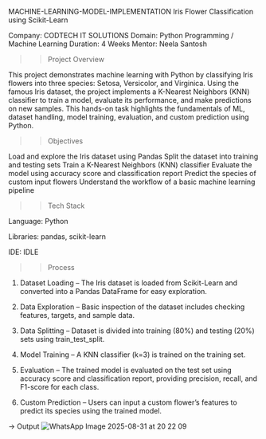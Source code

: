  MACHINE-LEARNING-MODEL-IMPLEMENTATION
Iris Flower Classification using Scikit-Learn

Company: CODTECH IT SOLUTIONS
Domain: Python Programming / Machine Learning
Duration: 4 Weeks
Mentor: Neela Santosh


>> Project Overview

This project demonstrates machine learning with Python by classifying Iris flowers into three species: Setosa, Versicolor, and Virginica. Using the famous Iris dataset, the project implements a K-Nearest Neighbors (KNN) classifier to train a model, evaluate its performance, and make predictions on new samples. This hands-on task highlights the fundamentals of ML, dataset handling, model training, evaluation, and custom prediction using Python.


>> Objectives

Load and explore the Iris dataset using Pandas
Split the dataset into training and testing sets
Train a K-Nearest Neighbors (KNN) classifier
Evaluate the model using accuracy score and classification report
Predict the species of custom input flowers
Understand the workflow of a basic machine learning pipeline


>> Tech Stack

Language: Python

Libraries: pandas, scikit-learn

IDE: IDLE


>> Process

1. Dataset Loading – The Iris dataset is loaded from Scikit-Learn and converted into a Pandas DataFrame for easy exploration.

2. Data Exploration – Basic inspection of the dataset includes checking features, targets, and sample data.

3. Data Splitting – Dataset is divided into training (80%) and testing (20%) sets using train_test_split.

4. Model Training – A KNN classifier (k=3) is trained on the training set.

5. Evaluation – The trained model is evaluated on the test set using accuracy score and classification report, providing precision, recall, and F1-score for each class.

6. Custom Prediction – Users can input a custom flower’s features to predict its species using the trained model.




-> Output
![WhatsApp Image 2025-08-31 at 20 22 09](https://github.com/user-attachments/assets/e3cb0492-1e22-4aba-a598-02bc686b1e9c)
